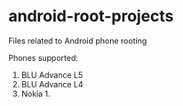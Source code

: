 # android-root-projects
Files related to Android phone rooting

Phones supported:
1. BLU Advance L5
2. BLU Advance L4
3. Nokia 1.
